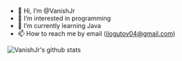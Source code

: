 - 👋 Hi, I’m @VanishJr
- 👀 I’m interested in programming
- 🌱 I’m currently learning Java
- 📫 How to reach me by email (ilogutov04@gmail.com)

![VanishJr's github stats](https://github-readme-stats.vercel.app/api?username=vanishjr)
<!---
VanishJr/VanishJr is a ✨ special ✨ repository because its `README.md` (this file) appears on your GitHub profile.
You can click the Preview link to take a look at your changes.
--->
